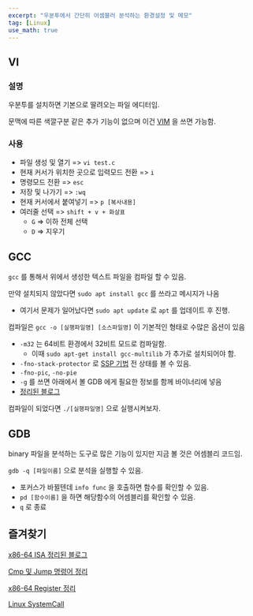 ```yaml
---
excerpt: "우분투에서 간단히 어셈블러 분석하는 환경설정 및 메모"
tag: [Linux]
use_math: true
---
```


## VI

### 설명 <br/>

우분투를 설치하면 기본으로 딸려오는 파일 에디터임.

문맥에 따른 색깔구분 같은 추가 기능이 없으며 이건 [VIM](https://byd0105.tistory.com/7) 을 쓰면 가능함.

### 사용 <br/>

+ 파일 생성 및 열기 => ```vi test.c```
+ 현재 커서가 위치한 곳으로 입력모드 전환 => ```i```
+ 명령모드 전환 => ```esc```
+ 저장 및 나가기 => ```:wq```
+ 현재 커서에서 붙여넣기 => ```p [복사내용]```
+ 여러줄 선택 => ```shift + v + 화살표``` 
  + ```G``` => 이하 전체 선택
  + ```D``` => 지우기

## GCC

```gcc``` 를 통해서 위에서 생성한 텍스트 파일을 컴파일 할 수 있음.

만약 설치되지 않았다면 ```sudo apt install gcc``` 를 쓰라고 메시지가 나옴
+ 여기서 문제가 일어났다면 ```sudo apt update``` 로 ```apt``` 를 업데이트 후 진행.

컴파일은 ```gcc -o [실행파일명] [소스파일명]``` 이 기본적인 형태로 수많은 옵션이 있음 
+ ```-m32``` 는 64비트 환경에서 32비트 모드로 컴파일함.
  + 이때 ```sudo apt-get install gcc-multilib``` 가 추가로 설치되어야 함.
+ ```-fno-stack-protector``` 로 [SSP 기법](https://bbolmin.tistory.com/65) 전 상태를 볼 수 있음.
+ ```-fno-pic```, ```-no-pie```
+ ```-g``` 를 쓰면 아래에서 볼 GDB 에게 필요한 정보를 함께 바이너리에 넣음
+ [정리된 블로그](https://jangpd007.tistory.com/220)

컴파일이 되었다면 ```./[실행파일명]``` 으로 실행시켜보자.

## GDB

binary 파일을 분석하는 도구로 많은 기능이 있지만 지금 볼 것은 어셈블리 코드임.

```gdb -q [파일이름]``` 으로 분석을 실행할 수 있음.
+ 포커스가 바뀔텐데 ```info func``` 을 호출하면 함수를 확인할 수 있음.
+ ```pd [함수이름]``` 을 하면 해당함수의 어셈블리를 확인할 수 있음.
+ ```q``` 로 종료

  

## 즐겨찾기

[x86-64 ISA 정리된 블로그](https://thepassion.tistory.com/109?category=352698)

[Cmp 및 Jump 명령어 정리](https://baekcedar.tistory.com/27)

[x86-64 Register 정리](http://127.0.0.1:4000/posts/system%20hacking/x86_64-%EB%A0%88%EC%A7%80%EC%8A%A4%ED%84%B0-%EB%A9%94%EB%AA%A8/)

[Linux SystemCall](https://mona04.github.io/posts/system%20hacking/Linux-SystemCall/)